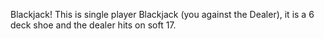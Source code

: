 Blackjack!
This is single player Blackjack (you against the Dealer), it is a 6 deck shoe and the dealer hits on soft 17.

